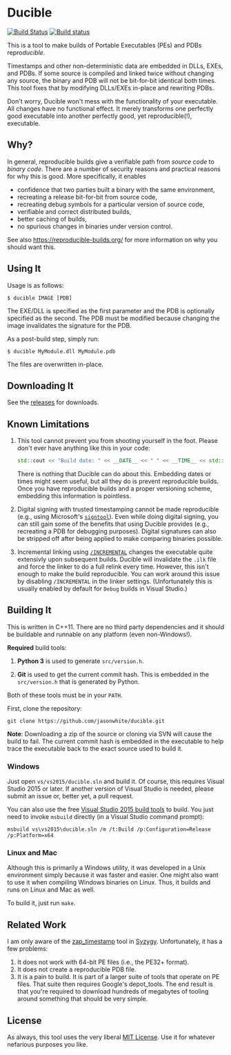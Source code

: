 [travis-ci-badge]: https://travis-ci.org/jasonwhite/ducible.svg?branch=master
[appveyor-badge]: https://ci.appveyor.com/api/projects/status/96cmnhjw4159goep/branch/master?svg=true

# Ducible

[![Build Status][travis-ci-badge]](https://travis-ci.org/jasonwhite/ducible)
[![Build status][appveyor-badge]](https://ci.appveyor.com/project/jasonwhite/ducible/branch/master)

This is a tool to make builds of Portable Executables (PEs) and PDBs
repro*ducible*.

Timestamps and other non-deterministic data are embedded in DLLs, EXEs, and
PDBs. If some source is compiled and linked twice without changing any source,
the binary and PDB will not be bit-for-bit identical both times. This tool fixes
that by modifying DLLs/EXEs in-place and rewriting PDBs.

Don't worry, Ducible won't mess with the functionality of your executable. All
changes have no functional effect. It merely transforms one perfectly good
executable into another perfectly good, yet reproducible(!), executable.

## Why?

In general, reproducible builds give a verifiable path from *source code* to
*binary code*. There are a number of security reasons and practical reasons for
why this is good. More specifically, it enables

 * confidence that two parties built a binary with the same environment,
 * recreating a release bit-for-bit from source code,
 * recreating debug symbols for a particular version of source code,
 * verifiable and correct distributed builds,
 * better caching of builds,
 * no spurious changes in binaries under version control.

See also https://reproducible-builds.org/ for more information on why you should
want this.

## Using It

Usage is as follows:

    $ ducible IMAGE [PDB]

The EXE/DLL is specified as the first parameter and the PDB is optionally
specified as the second. The PDB must be modified because changing the image
invalidates the signature for the PDB.

As a post-build step, simply run:

    $ ducible MyModule.dll MyModule.pdb

The files are overwritten in-place.

## Downloading It

See the [releases][] for downloads.

[releases]: https://github.com/jasonwhite/ducible/releases

## Known Limitations

 1. This tool cannot prevent you from shooting yourself in the foot. Please
    don't ever have anything like this in your code:

    ```cpp
    std::cout << "Build date: " << __DATE__ << " " << __TIME__ << std::endl;
    ```

    There is nothing that Ducible can do about this. Embedding dates or times
    might seem useful, but all they do is prevent reproducible builds. Once you
    have reproducible builds and a proper versioning scheme, embedding this
    information is pointless.

 2. Digital signing with trusted timestamping cannot be made reproducible (e.g.,
    using Microsoft's [`signtool`][signtool]). Even while doing digital signing,
    you can still gain some of the benefits that using Ducible provides (e.g.,
    recreating a PDB for debugging purposes). Digital signatures can also be
    stripped off after being applied to make comparing binaries possible.

 3. Incremental linking using [`/INCREMENTAL`][incremental-flag] changes the
    executable quite extensivly upon subsequent builds. Ducible will invalidate
    the `.ilk` file and force the linker to do a full relink every time. However,
    this isn't enough to make the build reproducible. You can work around this
    issue by disabling `/INCREMENTAL` in the linker settings. (Unfortunately
    this is usually enabled by default for `Debug` builds in Visual Studio.)

[signtool]: https://msdn.microsoft.com/en-us/library/windows/desktop/aa387764.aspx
[incremental-flag]: https://msdn.microsoft.com/en-us/library/4khtbfyf.aspx

## Building It

This is written in C++11. There are no third party dependencies and it should be
buildable and runnable on any platform (even non-Windows!).

**Required** build tools:

 1. **Python 3** is used to generate `src/version.h`.

 2. **Git** is used to get the current commit hash. This is embedded in the
    `src/version.h` that is generated by Python.

Both of these tools must be in your `PATH`.

First, clone the repository:

    git clone https://github.com/jasonwhite/ducible.git

**Note**: Downloading a zip of the source or cloning via SVN will cause the
build to fail. The current commit hash is embedded in the executable to help
trace the executable back to the exact source used to build it.

### Windows

Just open `vs/vs2015/ducible.sln` and build it. Of course, this requires Visual
Studio 2015 or later. If another version of Visual Studio is needed, please
submit an issue or, better yet, a pull request.

You can also use the free [Visual Studio 2015 build
tools](http://landinghub.visualstudio.com/visual-cpp-build-tools) to build.
You just need to invoke `msbuild` directly (in a Visual Studio command prompt):

    msbuild vs\vs2015\ducible.sln /m /t:Build /p:Configuration=Release /p:Platform=x64

### Linux and Mac

Although this is primarily a Windows utility, it was developed in a Unix
environment simply because it was faster and easier. One might also want to use
it when compiling Windows binaries on Linux. Thus, it builds and runs on Linux
and Mac as well.

To build it, just run `make`.

## Related Work

I am only aware of the [zap_timestamp][] tool in [Syzygy][]. Unfortunately, it
has a few problems:

 1. It does not work with 64-bit PE files (i.e., the PE32+ format).
 2. It does not create a reproducible PDB file.
 3. It is a pain to build. It is part of a larger suite of tools that operate on
    PE files. That suite then requires Google's depot_tools. The end result is
    that you're required to download hundreds of megabytes of tooling around
    something that should be very simple.

[zap_timestamp]: https://github.com/google/syzygy/tree/master/syzygy/zap_timestamp
[Syzygy]: https://github.com/google/syzygy

## License

As always, this tool uses the very liberal [MIT License](/LICENSE). Use it for
whatever nefarious purposes you like.
